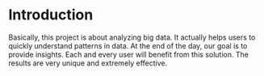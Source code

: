 # Introduction
Basically, this project is about analyzing big data. It actually helps users to quickly understand patterns in data.
At the end of the day, our goal is to provide insights.
Each and every user will benefit from this solution.
The results are very unique and extremely effective.